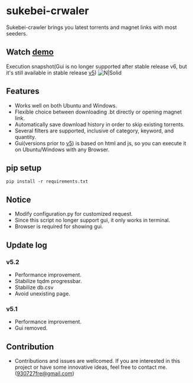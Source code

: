 # sukebei-crwaler
Sukebei-crawler brings you latest torrents and magnet links with most seeders.

## Watch [demo]
Execution snapshot(Gui is no longer supported after stable release v6, but it's still available in stable release [v5])
![N|Solid](https://github.com/Freddy930727/sukebei-crawler-v2/blob/master/Screenshot.png?raw=true)
## Features
- Works well on both Ubuntu and Windows.
- Flexible choice between downloading .bt directly or opening magnet link.
- Automatically save download history in order to skip existing torrents.
- Several filters are supported, inclusive of category, keyword, and quantity.
- Gui(versions prior to [v5]) is based on html and js, so you can execute it on Ubuntu/Windows with any Browser.

## pip setup
```
pip install -r requirements.txt
```

## Notice
 - Modify configuration.py for customized request.
 - Since this script no longer support gui, it only works in terminal.
 - Browser is required for showing gui.

## Update log
### v5.2
 - Performance improvement.
 - Stabilize tqdm progressbar.
 - Stabilize db.csv
 - Avoid unexisting page.
### v5.1 
 - Performance improvement.
 - Gui removed.

## Contribution
 - Contributions and issues are wellcomed. If you are interested in this project or have some innovative ideas, feel free to contact me.(930727fre@gmail.com)


[//]: # ()
   [pages]: <https://sukebei.nyaa.si/?s=seeders&o=desc&p=500>
   [demo]: <https://youtu.be/gxzD0JmmtJo>
   [v5]: <https://github.com/Freddy930727/sukebei-crawler/tree/2f0e7c4d451013a5d5bfd81ff593ff05f65866b5>
